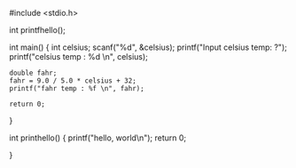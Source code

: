 #include <stdio.h>

int printfhello();

int main()
{
    int celsius;
    scanf("%d", &celsius);
    printf("Input celsius temp: ?");
    printf("celsius temp : %d \n", celsius);

    double fahr;
    fahr = 9.0 / 5.0 * celsius + 32;
    printf("fahr temp : %f \n", fahr);

    return 0;
}

int printhello()
{
    printf("hello, world\n");
    return 0;
    
}